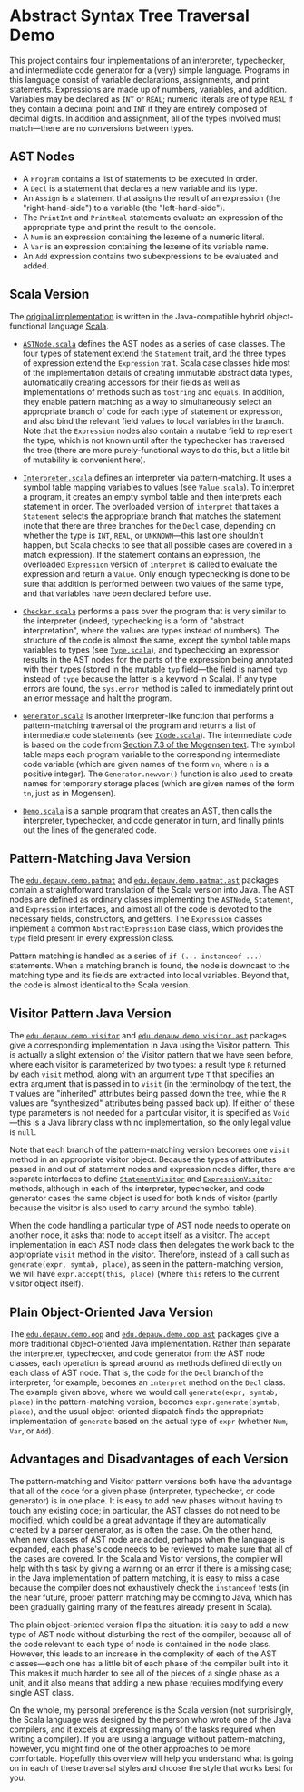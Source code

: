 # Abstract Syntax Tree Traversal Demo

This project contains four implementations of an interpreter, typechecker, and intermediate code generator for a (very) simple language.
Programs in this language consist of variable declarations, assignments, and print statements.
Expressions are made up of numbers, variables, and addition.
Variables may be declared as `INT` or `REAL`; numeric literals are of type `REAL` if they contain a decimal point and `INT` if they are entirely composed of decimal digits.
In addition and assignment, all of the types involved must match&mdash;there are no conversions between types.

## AST Nodes

* A `Program` contains a list of statements to be executed in order.
* A `Decl` is a statement that declares a new variable and its type.
* An `Assign` is a statement that assigns the result of an expression (the "right-hand-side") to a variable (the "left-hand-side").
* The `PrintInt` and `PrintReal` statements evaluate an expression of the appropriate type and print the result to the console.
* A `Num` is an expression containing the lexeme of a numeric literal.
* A `Var` is an expression containing the lexeme of its variable name.
* An `Add` expression contains two subexpressions to be evaluated and added.

## Scala Version

The [original implementation](src/main/scala) is written in the Java-compatible hybrid object-functional language [Scala](https://www.scala-lang.org/).

* [`ASTNode.scala`](src/main/scala/ASTNode.scala) defines the AST nodes as a series of case classes. The four types of statement extend the `Statement` trait, and the three types of expression extend the `Expression` trait. Scala case classes hide most of the implementation details of creating immutable abstract data types, automatically creating accessors for their fields as well as implementations of methods such as `toString` and `equals`. In addition, they enable pattern matching as a way to simultaneously select an appropriate branch of code for each type of statement or expression, and also bind the relevant field values to local variables in the branch. Note that the `Expression` nodes also contain a mutable field to represent the type, which is not known until after the typechecker has traversed the tree (there are more purely-functional ways to do this, but a little bit of mutability is convenient here).

* [`Interpreter.scala`](src/main/scala/Interpreter.scala) defines an interpreter via pattern-matching. It uses a symbol table mapping variables to values (see [`Value.scala`](src/main/scala/Value.scala)). To interpret a program, it creates an empty symbol table and then interprets each statement in order. The overloaded version of `interpret` that takes a `Statement` selects the appropriate branch that matches the statement (note that there are three branches for the `Decl` case, depending on whether the type is `INT`, `REAL`, or `UNKNOWN`&mdash;this last one shouldn't happen, but Scala checks to see that all possible cases are covered in a match expression). If the statement contains an expression, the overloaded `Expression` version of `interpret` is called to evaluate the expression and return a `Value`. Only enough typechecking is done to be sure that addition is performed between two values of the same type, and that variables have been declared before use.

* [`Checker.scala`](src/main/scala/Checker.scala) performs a pass over the program that is very similar to the interpreter (indeed, typechecking is a form of "abstract interpretation", where the values are types instead of numbers). The structure of the code is almost the same, except the symbol table maps variables to types (see [`Type.scala`](src/main/scala/Type.scala)), and typechecking an expression results in the AST nodes for the parts of the expression being annotated with their types (stored in the mutable `typ` field&mdash;the field is named `typ` instead of `type` because the latter is a keyword in Scala). If any type errors are found, the `sys.error` method is called to immediately print out an error message and halt the program.

* [`Generator.scala`](src/main/scala/Generator.scala) is another interpreter-like function that performs a pattern-matching traversal of the program and returns a list of intermediate code statements (see [`ICode.scala`](src/main/scala/ICode.scala)). The intermediate code is based on the code from [Section 7.3 of the Mogensen text](http://hjemmesider.diku.dk/~torbenm/Basics/basics_lulu2.pdf#section.7.3). The symbol table maps each program variable to the corresponding intermediate code variable (which are given names of the form `vn`, where `n` is a positive integer). The `Generator.newvar()` function is also used to create names for temporary storage places (which are given names of the form `tn`, just as in Mogensen).

* [`Demo.scala`](src/main/scala/Demo.scala) is a sample program that creates an AST, then calls the interpreter, typechecker, and code generator in turn, and finally prints out the lines of the generated code.

## Pattern-Matching Java Version

The [`edu.depauw.demo.patmat`](src/main/java/edu/depauw/demo/patmat) and [`edu.depauw.demo.patmat.ast`](src/main/java/edu/depauw/demo/patmat/ast) packages contain a straightforward translation of the Scala version into Java.
The AST nodes are defined as ordinary classes implementing the `ASTNode`, `Statement`, and `Expression` interfaces, and almost all of the code is devoted to the necessary fields, constructors, and getters.
The `Expression` classes implement a common `AbstractExpression` base class, which provides the `type` field present in every expression class.

Pattern matching is handled as a series of `if (... instanceof ...)` statements. When a matching branch is found, the node is downcast to the matching type and its fields are extracted into local variables. Beyond that, the code is almost identical to the Scala version.

## Visitor Pattern Java Version

The [`edu.depauw.demo.visitor`](src/main/java/edu/depauw/demo/visitor) and [`edu.depauw.demo.visitor.ast`](src/main/java/edu/depauw/demo/visitor/ast) packages give a corresponding implementation in Java using the Visitor pattern.
This is actually a slight extension of the Visitor pattern that we have seen before, where each visitor is parameterized by two types: a result type `R` returned by each `visit` method, along with an argument type `T` that specifies an extra argument that is passed in to `visit` (in the terminology of the text, the `T` values are "inherited" attributes being passed down the tree, while the `R` values are "synthesized" attributes being passed back up).
If either of these type parameters is not needed for a particular visitor, it is specified as `Void`&mdash;this is a Java library class with no implementation, so the only legal value is `null`.

Note that each branch of the pattern-matching version becomes one `visit` method in an appropriate visitor object.
Because the types of attributes passed in and out of statement nodes and expression nodes differ, there are separate interfaces to define [`StatementVisitor`](src/main/java/edu/depauw/demo/visitor/ast/StatementVisitor.java) and [`ExpressionVisitor`](src/main/java/edu/depauw/demo/visitor/ast/ExpressionVisitor.java) methods, although in each of the interpreter, typechecker, and code generator cases the same object is used for both kinds of visitor (partly because the visitor is also used to carry around the symbol table).

When the code handling a particular type of AST node needs to operate on another node, it asks that node to `accept` itself as a visitor. The `accept` implementation in each AST node class then delegates the work back to the appropriate `visit` method in the visitor. Therefore, instead of a call such as `generate(expr, symtab, place)`, as seen in the pattern-matching version, we will have `expr.accept(this, place)` (where `this` refers to the current visitor object itself).

## Plain Object-Oriented Java Version

The [`edu.depauw.demo.oop`](src/main/java/edu/depauw/demo/oop) and [`edu.depauw.demo.oop.ast`](src/main/java/edu/depauw/demo/oop/ast) packages give a more traditional object-oriented Java implementation.
Rather than separate the interpreter, typechecker, and code generator from the AST node classes, each operation is spread around as methods defined directly on each class of AST node.
That is, the code for the `Decl` branch of the interpreter, for example, becomes an `interpret` method on the `Decl` class.
The example given above, where we would call `generate(expr, symtab, place)` in the pattern-matching version, becomes `expr.generate(symtab, place)`, and the usual object-oriented dispatch finds the appropriate implementation of `generate` based on the actual type of `expr` (whether `Num`, `Var`, or `Add`).


## Advantages and Disadvantages of each Version

The pattern-matching and Visitor pattern versions both have the advantage that all of the code for a given phase (interpreter, typechecker, or code generator) is in one place.
It is easy to add new phases without having to touch any existing code; in particular, the AST classes do not need to be modified, which could be a great advantage if they are automatically created by a parser generator, as is often the case.
On the other hand, when new classes of AST node are added, perhaps when the language is expanded, each phase's code needs to be reviewed to make sure that all of the cases are covered.
In the Scala and Visitor versions, the compiler will help with this task by giving a warning or an error if there is a missing case; in the Java implementation of pattern matching, it is easy to miss a case because the compiler does not exhaustively check the `instanceof` tests (in the near future, proper pattern matching may be coming to Java, which has been gradually gaining many of the features already present in Scala).

The plain object-oriented version flips the situation: it is easy to add a new type of AST node without disturbing the rest of the compiler, because all of the code relevant to each type of node is contained in the node class.
However, this leads to an increase in the complexity of each of the AST classes&mdash;each one has a little bit of each phase of the compiler built into it.
This makes it much harder to see all of the pieces of a single phase as a unit, and it also means that adding a new phase requires modifying every single AST class.

On the whole, my personal preference is the Scala version (not surprisingly, the Scala language was designed by the person who wrote one of the Java compilers, and it excels at expressing many of the tasks required when writing a compiler).
If you are using a language without pattern-matching, however, you might find one of the other approaches to be more comfortable.
Hopefully this overview will help you understand what is going on in each of these traversal styles and choose the style that works best for you.
